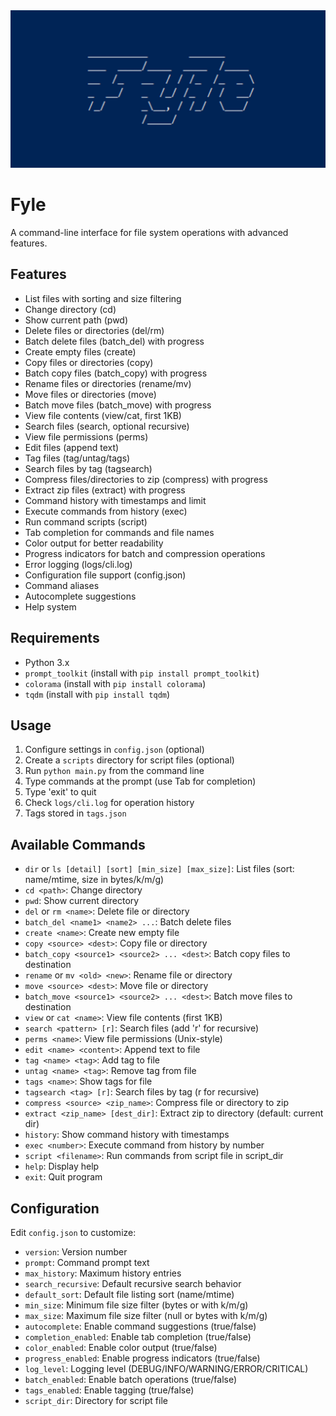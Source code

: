 <img src="public/fylebanner.jpg">

# Fyle
A command-line interface for file system operations with advanced features.

## Features
- List files with sorting and size filtering
- Change directory (cd)
- Show current path (pwd)
- Delete files or directories (del/rm)
- Batch delete files (batch_del) with progress
- Create empty files (create)
- Copy files or directories (copy)
- Batch copy files (batch_copy) with progress
- Rename files or directories (rename/mv)
- Move files or directories (move)
- Batch move files (batch_move) with progress
- View file contents (view/cat, first 1KB)
- Search files (search, optional recursive)
- View file permissions (perms)
- Edit files (append text)
- Tag files (tag/untag/tags)
- Search files by tag (tagsearch)
- Compress files/directories to zip (compress) with progress
- Extract zip files (extract) with progress
- Command history with timestamps and limit
- Execute commands from history (exec)
- Run command scripts (script)
- Tab completion for commands and file names
- Color output for better readability
- Progress indicators for batch and compression operations
- Error logging (logs/cli.log)
- Configuration file support (config.json)
- Command aliases
- Autocomplete suggestions
- Help system

## Requirements
- Python 3.x
- `prompt_toolkit` (install with `pip install prompt_toolkit`)
- `colorama` (install with `pip install colorama`)
- `tqdm` (install with `pip install tqdm`)

## Usage
1. Configure settings in `config.json` (optional)
2. Create a `scripts` directory for script files (optional)
3. Run `python main.py` from the command line
4. Type commands at the prompt (use Tab for completion)
5. Type 'exit' to quit
6. Check `logs/cli.log` for operation history
7. Tags stored in `tags.json`

## Available Commands
- `dir` or `ls [detail] [sort] [min_size] [max_size]`: List files (sort: name/mtime, size in bytes/k/m/g)
- `cd <path>`: Change directory
- `pwd`: Show current directory
- `del` or `rm <name>`: Delete file or directory
- `batch_del <name1> <name2> ...`: Batch delete files
- `create <name>`: Create new empty file
- `copy <source> <dest>`: Copy file or directory
- `batch_copy <source1> <source2> ... <dest>`: Batch copy files to destination
- `rename` or `mv <old> <new>`: Rename file or directory
- `move <source> <dest>`: Move file or directory
- `batch_move <source1> <source2> ... <dest>`: Batch move files to destination
- `view` or `cat <name>`: View file contents (first 1KB)
- `search <pattern> [r]`: Search files (add 'r' for recursive)
- `perms <name>`: View file permissions (Unix-style)
- `edit <name> <content>`: Append text to file
- `tag <name> <tag>`: Add tag to file
- `untag <name> <tag>`: Remove tag from file
- `tags <name>`: Show tags for file
- `tagsearch <tag> [r]`: Search files by tag (r for recursive)
- `compress <source> <zip_name>`: Compress file or directory to zip
- `extract <zip_name> [dest_dir]`: Extract zip to directory (default: current dir)
- `history`: Show command history with timestamps
- `exec <number>`: Execute command from history by number
- `script <filename>`: Run commands from script file in script_dir
- `help`: Display help
- `exit`: Quit program

## Configuration
Edit `config.json` to customize:
- `version`: Version number
- `prompt`: Command prompt text
- `max_history`: Maximum history entries
- `search_recursive`: Default recursive search behavior
- `default_sort`: Default file listing sort (name/mtime)
- `min_size`: Minimum file size filter (bytes or with k/m/g)
- `max_size`: Maximum file size filter (null or bytes with k/m/g)
- `autocomplete`: Enable command suggestions (true/false)
- `completion_enabled`: Enable tab completion (true/false)
- `color_enabled`: Enable color output (true/false)
- `progress_enabled`: Enable progress indicators (true/false)
- `log_level`: Logging level (DEBUG/INFO/WARNING/ERROR/CRITICAL)
- `batch_enabled`: Enable batch operations (true/false)
- `tags_enabled`: Enable tagging (true/false)
- `script_dir`: Directory for script file